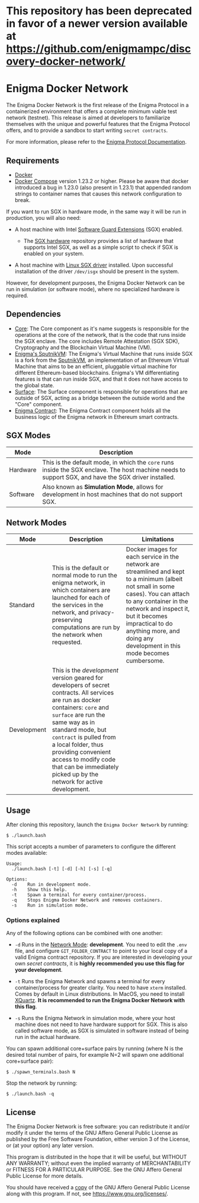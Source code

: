 # This repository has been deprecated in favor of a newer version available at https://github.com/enigmampc/discovery-docker-network/


# Enigma Docker Network

The Enigma Docker Network is the first release of the Enigma Protocol in a 
containerized environment that offers a complete minimum viable test network 
(testnet). This release is aimed at developers to familiarize themselves with 
the unique and powerful features that the Enigma Protocol offers, and to 
provide a sandbox to start writing `secret contracts`.

For more information, please refer to the 
[Enigma Protocol Documentation](https://enigma.co/protocol).

## Requirements

- [Docker](https://docs.docker.com/install/overview/)
- [Docker Compose](https://docs.docker.com/compose/install/) version 1.23.2 or higher. Please be aware that docker introduced a bug in 1.23.0 (also present in 1.23.1) that appended random strings to container names that causes this network configuration to break.

If you want to run SGX in hardware mode, in the same way it will be run in production, you will also need:

- A host machine with Intel [Software Guard Extensions](https://software.intel.com/en-us/sgx) (SGX) enabled.

  - The [SGX hardware](https://github.com/ayeks/SGX-hardware) repository 
    provides a list of hardware that supports Intel SGX, as well as a simple
    script to check if SGX is enabled on your system.

- A host machine with [Linux SGX driver](https://github.com/intel/linux-sgx-driver) 
  installed. Upon successful installation of the driver ``/dev/isgx`` should be
  present in the system.

However, for development purposes, the Enigma Docker Network can be run in simulation (or software mode), where no specialized hardware is required.

## Dependencies

- [Core](https://github.com/enigmampc/enigma-core): The Core component as it's name suggests is responsible for the operations at the core of the network, that is the code that runs inside the SGX enclave. The core includes Remote Attestation (SGX SDK), Cryptography and the Blockchain Virtual Machine (VM).
- [Enigma's SputnikVM](https://github.com/enigmampc/sputnikvm/): The Enigma's Virtual Machine that runs inside SGX is a fork from the [SputnikVM](https://github.com/ETCDEVTeam/sputnikvm), an implementation of an Ethereum Virtual Machine that aims to be an efficient, pluggable virtual machine for different Ethereum-based blockchains. Enigma's VM differentiating features is that can run inside SGX, and that it does not have access to the global state.
- [Surface](https://github.com/enigmampc/surface): The Surface component is responsible for operations that are outside of SGX, acting as a bridge between the outside world and the "Core" component.
- [Enigma Contract](https://github.com/enigmampc/enigma-contract): The Enigma Contract component holds all the business logic of the Enigma network in Ethereum smart contracts.

## SGX Modes

Mode | Description 
--- | ---
Hardware | This is the default mode, in which the `core` runs inside the SGX enclave. The host machine needs to support SGX, and have the SGX driver installed. 
Software | Also known as **Simulation Mode**, allows for development in host machines that do not support SGX.

## Network Modes

Mode | Description | Limitations
--- | --- | ---
Standard  | This is the default or normal mode to run the enigma network, in which containers are launched for each of the services in the network, and privacy-preserving computations are run by the network when requested. | Docker images for each service in the network are streamlined and kept to a minimum (albeit not small in some cases). You can attach to any container in the network and inspect it, but it becomes impractical to do anything more, and doing any development in this mode becomes cumbersome.
Development | This is the *development* version geared for developers of secret contracts. All services are run as docker containers: `core` and `surface` are run the same way as in standard mode, but `contract` is pulled from a local folder, thus providing convenient access to modify code that can be immediately picked up by the network for active development. | 

## Usage

After cloning this repository, launch the ``Enigma Docker Network`` by running: 

``$ ./launch.bash`` 

This script accepts a number of parameters to configure the different modes available:

```
Usage:
  ./launch.bash [-t] [-d] [-h] [-s] [-q]

Options:
  -d    Run in development mode.
  -h    Show this help.
  -t    Spawn a terminal for every container/process.
  -q    Stops Enigma Docker Network and removes containers.
  -s    Run in simulation mode.
```

### Options explained

Any of the following options can be combined with one another:

  * `-d` Runs in the [Network Mode](#network-modes): **development**. You need to edit the `.env` file, and configure `GIT_FOLDER_CONTRACT` to point to your local copy of a valid Enigma contract repository. If you are interested in developing your own *secret contracts*, it is **highly recommended you use this flag for your development**.

  * `-t` Runs the Enigma Network and spawns a terminal for every container/process for greater clarity. You need to have `xterm` installed. Comes by default in Linux distributions. In MacOS, you need to install [XQuartz](https://www.xquartz.org/). **It is recommended to run the Enigma Docker Network with this flag**.

  * `-s` Runs the Enigma Network in simulation mode, where your host machine does not need to have hardware support for SGX. This is also called software mode, as SGX is simulated in software instead of being run in the actual hardware.


You can spawn additional core+surface pairs by running (where N is the desired total number of pairs, for example N=2 will spawn one additional core+surface pair):

``$ ./spawn_terminals.bash N``

Stop the network by running:

``$ ./launch.bash -q``


## License

The Enigma Docker Network is free software: you can redistribute it and/or modify it under the terms of the GNU Affero General Public License as published by
the Free Software Foundation, either version 3 of the License, or (at your option) any later version.

This program is distributed in the hope that it will be useful, but WITHOUT ANY WARRANTY; without even the implied warranty of MERCHANTABILITY or FITNESS FOR A PARTICULAR PURPOSE.  See the GNU Affero General Public License for more details.

You should have received a [copy](LICENSE) of the GNU Affero General Public License along with this program.  If not, see <https://www.gnu.org/licenses/>.


